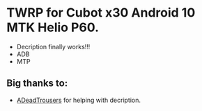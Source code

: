 TWRP for Cubot x30 Android 10 MTK Helio P60.
================================================
- Decription finally works!!!
- ADB
- MTP
## Big thanks to:
- [ADeadTrousers](https://github.com/ADeadTrousers) for helping with decription.
